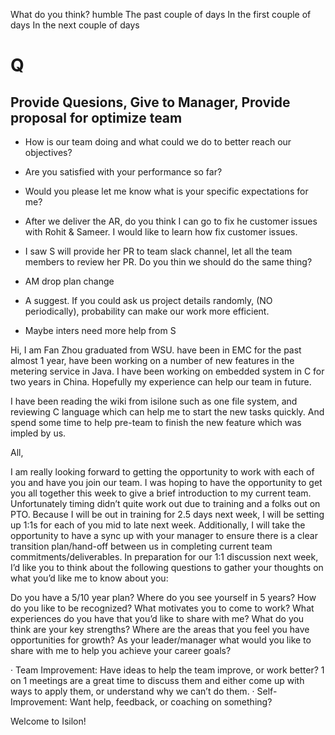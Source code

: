 What do you think?
humble
The past couple of days
In the first couple of days
In the next couple of days


# Q
## Provide Quesions, Give to Manager, Provide proposal for optimize team

- How is our team doing and what could we do to better reach our objectives?

- Are you satisfied with your performance so far?

- Would you please let me know what is your specific expectations for me?

- After we deliver the AR, do you think I can go to fix he customer issues with Rohit & Sameer. I would like to learn how fix customer issues.

- I saw S will provide her PR to team slack channel, let all the team members to review her PR. Do you thin we should do the same thing?

- AM drop plan change

- A suggest. If you could ask us project details randomly, (NO periodically), probability can make our work more efficient.

- Maybe inters need more help from S



Hi, I am Fan Zhou graduated from WSU. have been in EMC for the past almost 1 year, have been working on a number of new features in the metering service in Java. I have been working on embedded system in C for two years in China. 
Hopefully my experience can help our team in future.

I have been reading the wiki from isilone such as one file system, and reviewing C language which can help me to start the new tasks quickly. And spend some time to help pre-team to finish the new feature which was impled by us. 

All,
 
I am really looking forward to getting the opportunity to work with each of you and have you join our team.  I was hoping to have the opportunity to get you all together this week to give a brief introduction to my current team.  Unfortunately timing didn’t quite work out due to training and a folks out on PTO.  Because I will be out in training for 2.5 days next week, I will be setting up 1:1s for each of you mid to late next week.  Additionally, I will take the opportunity to have a sync up with your manager to ensure there is a clear transition plan/hand-off between us in completing current team commitments/deliverables.  In preparation for our 1:1 discussion next week, I’d like you to think about the following questions to gather your thoughts on what you’d like me to know about you:
 
Do you have a 5/10 year plan?  Where do you see yourself in 5 years?
How do you like to be recognized?
What motivates you to come to work?
What experiences do you have that you’d like to share with me?
What do you think are your key strengths?
Where are the areas that you feel you have opportunities for growth?
As your leader/manager what would you like to share with me to help you achieve your career goals?
 
·       Team Improvement: Have ideas to help the team improve, or work better? 1 on 1 meetings are a great time to discuss them and either come up with ways to apply them, or understand why we can’t do them.
·       Self-Improvement: Want help, feedback, or coaching on something?
 
Welcome to Isilon!